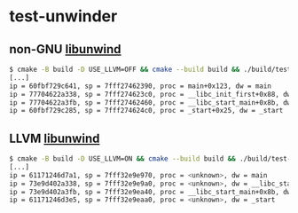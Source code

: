 # test-unwinder

## non-GNU [libunwind](https://github.com/libunwind/libunwind)

```sh
$ cmake -B build -D USE_LLVM=OFF && cmake --build build && ./build/test-unwinder 
[...]
ip = 60fbf729c641, sp = 7fff27462390, proc = main+0x123, dw = main
ip = 77704622a338, sp = 7fff274623c0, proc = __libc_init_first+0x88, dw = __libc_start_call_main
ip = 77704622a3fb, sp = 7fff27462460, proc = __libc_start_main+0x8b, dw = __libc_start_main@@GLIBC_2.34
ip = 60fbf729c285, sp = 7fff274624c0, proc = _start+0x25, dw = _start
```

## LLVM [libunwind](https://github.com/llvm/llvm-project/tree/main/libunwind)

```sh
$ cmake -B build -D USE_LLVM=ON && cmake --build build && ./build/test-unwinder 
[...]
ip = 61171246d7a1, sp = 7fff32e9e970, proc = <unknown>, dw = main
ip = 73e9d402a338, sp = 7fff32e9e9a0, proc = <unknown>, dw = __libc_start_call_main
ip = 73e9d402a3fb, sp = 7fff32e9ea40, proc = __libc_start_main+0x8b, dw = __libc_start_main@@GLIBC_2.34
ip = 61171246d3e5, sp = 7fff32e9eaa0, proc = <unknown>, dw = _start
```
